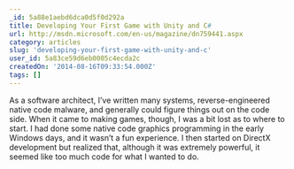 ```yaml
---
_id: 5a88e1aebd6dca0d5f0d292a
title: Developing Your First Game with Unity and C#
url: http://msdn.microsoft.com/en-us/magazine/dn759441.aspx
category: articles
slug: 'developing-your-first-game-with-unity-and-c'
user_id: 5a83ce59d6eb0005c4ecda2c
createdOn: '2014-08-16T09:33:54.000Z'
tags: []
---
```


As a software architect, I’ve written many systems, reverse-­engineered native code malware, and generally could figure things out on the code side. When it came to making games, though, I was a bit lost as to where to start. I had done some native code graphics programming in the early Windows days, and it wasn’t a fun experience. I then started on DirectX development but realized that, although it was extremely powerful, it seemed like too much code for what I wanted to do.
